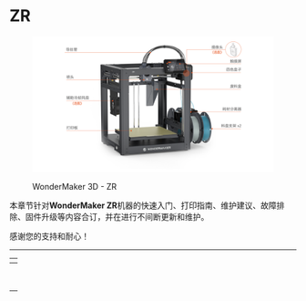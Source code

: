 # ZR

<figure><img src="../../.gitbook/assets/售后线条图 (24).png" alt=""><figcaption><p>WonderMaker 3D - ZR</p></figcaption></figure>

本章节针对**WonderMaker ZR**机器的快速入门、打印指南、维护建议、故障排除、固件升级等内容合订，并在进行不间断更新和维护。

感谢您的支持和耐心！

***

<table data-view="cards" data-full-width="true"><thead><tr><th></th></tr></thead><tbody><tr><td></td></tr><tr><td></td></tr><tr><td></td></tr><tr><td></td></tr><tr><td></td></tr><tr><td></td></tr><tr><td></td></tr><tr><td></td></tr><tr><td></td></tr></tbody></table>
